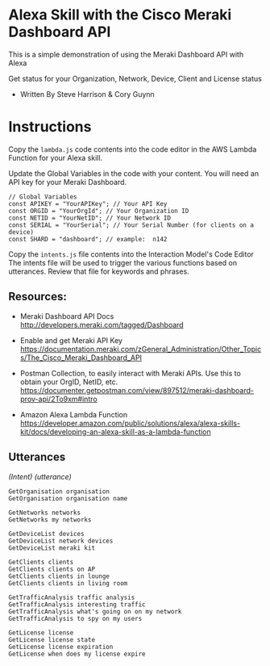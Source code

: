 
# Alexa Skill with the Cisco Meraki Dashboard API

This is a simple demonstration of using the Meraki Dashboard API with Alexa

Get status for your Organization, Network, Device, Client and License status

* Written By Steve Harrison & Cory Guynn
 
# Instructions
Copy the `lambda.js` code contents into the code editor in the AWS Lambda Function for your Alexa skill.

Update the Global Variables in the code with your content. You will need an API key for your Meraki Dashboard.
```
// Global Variables
const APIKEY = "YourAPIKey"; // Your API Key
const ORGID = "YourOrgId"; // Your Organization ID
const NETID = "YourNetID"; // Your Network ID
const SERIAL = "YourSerial"; // Your Serial Number (for clients on a device)
const SHARD = "dashboard"; // example:  n142
```

Copy the `intents.js` file contents into the Interaction Model's Code Editor 
  The intents file will be used to trigger the various functions based on 
  utterances. Review that file for keywords and phrases.
   



## Resources:
* Meraki Dashboard API Docs
http://developers.meraki.com/tagged/Dashboard
* Enable and get Meraki API Key
https://documentation.meraki.com/zGeneral_Administration/Other_Topics/The_Cisco_Meraki_Dashboard_API
* Postman Collection, to easily interact with Meraki APIs. Use this to obtain your OrgID, NetID, etc.
https://documenter.getpostman.com/view/897512/meraki-dashboard-prov-api/2To9xm#intro

* Amazon Alexa Lambda Function
https://developer.amazon.com/public/solutions/alexa/alexa-skills-kit/docs/developing-an-alexa-skill-as-a-lambda-function

## Utterances 
*(Intent)*        *(utterance)*
```
GetOrganisation organisation
GetOrganisation organisation name

GetNetworks networks
GetNetworks my networks

GetDeviceList devices
GetDeviceList network devices
GetDeviceList meraki kit

GetClients clients
GetClients clients on AP
GetClients clients in lounge
GetClients clients in living room

GetTrafficAnalysis traffic analysis
GetTrafficAnalysis interesting traffic
GetTrafficAnalysis what's going on on my network
GetTrafficAnalysis to spy on my users

GetLicense license 
GetLicense license state
GetLicense license expiration
GetLicense when does my license expire
```




